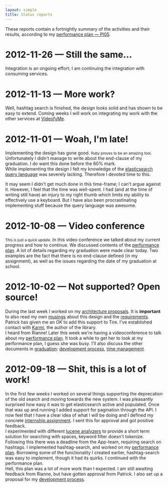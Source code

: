 ```yaml
---
layout: simple
title: Status reports
---
```


These reports contain a fortnightly summary of the activities and their results, according to my [performance plan — PI05](performance-plan.html#ref-PI05).

# 2012-11-26 — Still the same…
Integration is an ongoing effort; I am continuing the integration with consuming services.

# 2012-11-13 — More work?
Well, hashtag search is finished, the design looks solid and has shown to be easy to extend. Coming weeks I will work on integrating my work with the other services at [VideofyMe](http://www.videofy.me).

# 2012-11-01 — Woah, I'm late!
Implementing the design has gone good. <small>Ruby proves to be an amazing tool</small>. Unfortunately I didn't manage to write about the end-clause of my graduation. I do want this done before the 60% mark.  
While implementing the design I felt my knowledge of the [elasticsearch query language][Query-DSL] was severely lacking. Therefore I devoted time to this.

It may seem I didn't get much done in this time-frame; I can't argue against it. However, I feel that the time was well-spent. I had (and at the time of writing still have) an injury to my right thumb which limits my ability to effectively use a keyboard. But I have also been procrastinating implementing stuff because the query language was awesome.

[Query-DSL]: http://www.elasticsearch.org/guide/reference/query-dsl/

# 2012-10-08 — Video conference
<small>This is just a quick update.</small>
In this video conference we talked about my current progress and how to continue. We discussed contents of the [performance plan]. A lot of details regarding my graduation were made clear today. Two examples are the fact that there is no end-clause defined (in my assignment), as well as the issues regarding the date of my graduation at school.

# 2012-10-02 — Not supported? Open source!
During the last week I worked on my [architecture proposals]. It is **important** to also read my own [musings] about this design and the [requirements]. Patrick has given me an *OK* to add this support to Tire. I've established contact with [Karmi](http://karmi.cz/en), the author of the library.  
I heard from Rianne! Later this week we're having a videoconference to talk about my [performance plan]. It took a while to get her to look at my performance plan, I guess she was busy. I'll also discuss the other documents in [graduation]: [development process], [time management].

[architecture proposals]: architecture/design.html
[musings]: architecture/musings.html
[requirements]: architecture/requirements.html
[graduation]: index.html
[time management]: time-management.html


# 2012-09-18 — Shit, this is a lot of work!
In the first few weeks I worked on several things supporting the deprecation of the old search and moving towards the new system. I was pleasantly surprised how easy it was to get elasticsearch active and populated. Once that was up and running I added support for pagination through the API. I now feel that I have a clear idea of what I will be doing and  I defined my concrete [internship assignment]. I sent this for approval and got positive feedback.  
I experimented with different [lucene analyzers] to provide a short term solution for searching with spaces, keyword filter doesn't tokenize. Following this there was a deadline from the App-team, requiring search on hashtags. I implemented hashtag-search, and worked on my [performance plan]. Borrowing some of the functionality I created earlier, hashtag-search was easy to implement, though it had its quirks. I continued with the performance plan.  
Hell, this plan was a lot of more work than I expected. I am still awaiting feedback from Rianne, but have gotten approval from Patrick. I also set up a proposal for my [development process].

[internship assignment]: graduation-assignment.html
[lucene analyzers]: http://lucene.apache.org/core/old_versioned_docs/versions/3_0_1/api/all/org/apache/lucene/analysis/Analyzer.html
[performance plan]: performance-plan.html
[development process]: development-process.html
